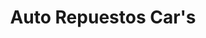 ---
title: "Auto Repuestos Car's"
url: /ciudad-guayana-puerto-ordaz/auto-repuestos-cars/
shop: Autowerkstatt
---